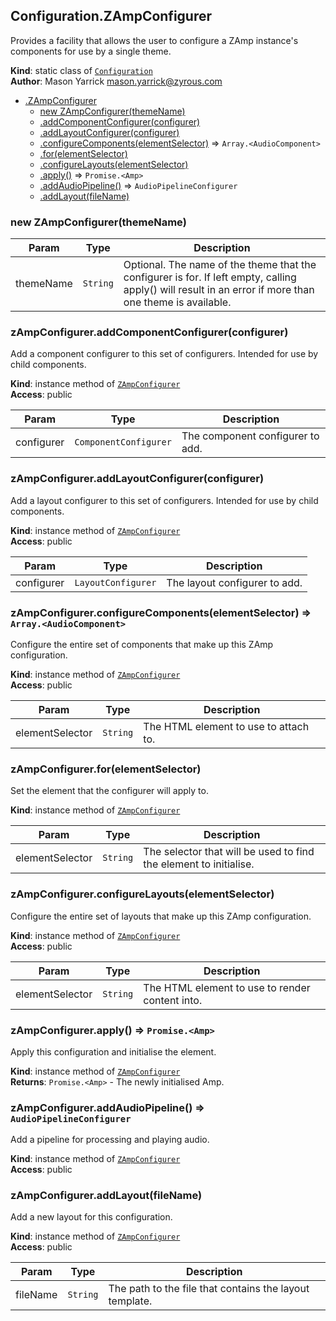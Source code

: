 <a name="ZAmp.Configuration.ZAmpConfigurer"></a>

## Configuration.ZAmpConfigurer
Provides a facility that allows the user to configure a ZAmp instance's componentsfor use by a single theme.

**Kind**: static class of [<code>Configuration</code>](#ZAmp.Configuration)  
**Author**: Mason Yarrick <mason.yarrick@zyrous.com>  

* [.ZAmpConfigurer](#ZAmp.Configuration.ZAmpConfigurer)
    * [new ZAmpConfigurer(themeName)](#new_ZAmp.Configuration.ZAmpConfigurer_new)
    * [.addComponentConfigurer(configurer)](#ZAmp.Configuration.ZAmpConfigurer+addComponentConfigurer)
    * [.addLayoutConfigurer(configurer)](#ZAmp.Configuration.ZAmpConfigurer+addLayoutConfigurer)
    * [.configureComponents(elementSelector)](#ZAmp.Configuration.ZAmpConfigurer+configureComponents) ⇒ <code>Array.&lt;AudioComponent&gt;</code>
    * [.for(elementSelector)](#ZAmp.Configuration.ZAmpConfigurer+for)
    * [.configureLayouts(elementSelector)](#ZAmp.Configuration.ZAmpConfigurer+configureLayouts)
    * [.apply()](#ZAmp.Configuration.ZAmpConfigurer+apply) ⇒ <code>Promise.&lt;Amp&gt;</code>
    * [.addAudioPipeline()](#ZAmp.Configuration.ZAmpConfigurer+addAudioPipeline) ⇒ <code>AudioPipelineConfigurer</code>
    * [.addLayout(fileName)](#ZAmp.Configuration.ZAmpConfigurer+addLayout)

<a name="new_ZAmp.Configuration.ZAmpConfigurer_new"></a>

### new ZAmpConfigurer(themeName)

| Param | Type | Description |
| --- | --- | --- |
| themeName | <code>String</code> | Optional. The name of the theme that the configurer is for. If left empty, calling apply() will result in an error if more than one theme is available. |

<a name="ZAmp.Configuration.ZAmpConfigurer+addComponentConfigurer"></a>

### zAmpConfigurer.addComponentConfigurer(configurer)
Add a component configurer to this set of configurers. Intended for use by childcomponents.

**Kind**: instance method of [<code>ZAmpConfigurer</code>](#ZAmp.Configuration.ZAmpConfigurer)  
**Access**: public  

| Param | Type | Description |
| --- | --- | --- |
| configurer | <code>ComponentConfigurer</code> | The component configurer to add. |

<a name="ZAmp.Configuration.ZAmpConfigurer+addLayoutConfigurer"></a>

### zAmpConfigurer.addLayoutConfigurer(configurer)
Add a layout configurer to this set of configurers. Intended for use by childcomponents.

**Kind**: instance method of [<code>ZAmpConfigurer</code>](#ZAmp.Configuration.ZAmpConfigurer)  
**Access**: public  

| Param | Type | Description |
| --- | --- | --- |
| configurer | <code>LayoutConfigurer</code> | The layout configurer to add. |

<a name="ZAmp.Configuration.ZAmpConfigurer+configureComponents"></a>

### zAmpConfigurer.configureComponents(elementSelector) ⇒ <code>Array.&lt;AudioComponent&gt;</code>
Configure the entire set of components that make up this ZAmp configuration.

**Kind**: instance method of [<code>ZAmpConfigurer</code>](#ZAmp.Configuration.ZAmpConfigurer)  
**Access**: public  

| Param | Type | Description |
| --- | --- | --- |
| elementSelector | <code>String</code> | The HTML element to use to attach to. |

<a name="ZAmp.Configuration.ZAmpConfigurer+for"></a>

### zAmpConfigurer.for(elementSelector)
Set the element that the configurer will apply to.

**Kind**: instance method of [<code>ZAmpConfigurer</code>](#ZAmp.Configuration.ZAmpConfigurer)  

| Param | Type | Description |
| --- | --- | --- |
| elementSelector | <code>String</code> | The selector that will be used to find the element to initialise. |

<a name="ZAmp.Configuration.ZAmpConfigurer+configureLayouts"></a>

### zAmpConfigurer.configureLayouts(elementSelector)
Configure the entire set of layouts that make up this ZAmp configuration.

**Kind**: instance method of [<code>ZAmpConfigurer</code>](#ZAmp.Configuration.ZAmpConfigurer)  
**Access**: public  

| Param | Type | Description |
| --- | --- | --- |
| elementSelector | <code>String</code> | The HTML element to use to render content into. |

<a name="ZAmp.Configuration.ZAmpConfigurer+apply"></a>

### zAmpConfigurer.apply() ⇒ <code>Promise.&lt;Amp&gt;</code>
Apply this configuration and initialise the element.

**Kind**: instance method of [<code>ZAmpConfigurer</code>](#ZAmp.Configuration.ZAmpConfigurer)  
**Returns**: <code>Promise.&lt;Amp&gt;</code> - The newly initialised Amp.  
<a name="ZAmp.Configuration.ZAmpConfigurer+addAudioPipeline"></a>

### zAmpConfigurer.addAudioPipeline() ⇒ <code>AudioPipelineConfigurer</code>
Add a pipeline for processing and playing audio.

**Kind**: instance method of [<code>ZAmpConfigurer</code>](#ZAmp.Configuration.ZAmpConfigurer)  
**Access**: public  
<a name="ZAmp.Configuration.ZAmpConfigurer+addLayout"></a>

### zAmpConfigurer.addLayout(fileName)
Add a new layout for this configuration.

**Kind**: instance method of [<code>ZAmpConfigurer</code>](#ZAmp.Configuration.ZAmpConfigurer)  
**Access**: public  

| Param | Type | Description |
| --- | --- | --- |
| fileName | <code>String</code> | The path to the file that contains the layout template. |

